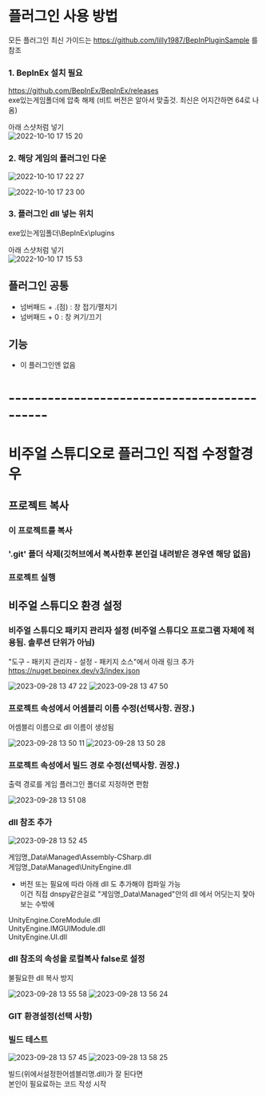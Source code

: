 ﻿# 플러그인 사용 방법
 
 모든 플러그인 최신 가이드는 https://github.com/lilly1987/BepInPluginSample 를 참조  
 
### 1. BepInEx 설치 필요 

https://github.com/BepInEx/BepInEx/releases  
exe있는게임폴더에 압축 해제 (비트 버전은 알아서 맞출것. 최신은 어지간하면 64로 나옴)

아래 스샷처럼 넣기  
![2022-10-10 17 15 20](https://user-images.githubusercontent.com/20321215/194823924-fc419cab-27b1-4d11-a5e3-8e55c4b472e2.png)


### 2. 해당 게임의 플러그인 다운

![2022-10-10 17 22 27](https://user-images.githubusercontent.com/20321215/194825099-fff645e8-5fcb-4810-8408-dc5f3fdc100b.png)

![2022-10-10 17 23 00](https://user-images.githubusercontent.com/20321215/194825119-89f109fd-234a-4f91-97f6-fce69ca27abd.png)


### 3. 플러그인 dll 넣는 위치

exe있는게임폴더\BepInEx\plugins

아래 스샷처럼 넣기  
![2022-10-10 17 15 53](https://user-images.githubusercontent.com/20321215/194823986-a4ec5024-bd38-4ca1-81a8-335041293b4e.png)

## 플러그인 공통

- 넘버패드 + .(점) : 창 접기/펼치기
- 넘버패드 + 0 : 창 켜기/끄기

## 기능

- 이 플러그인엔 없음

# --------------------------------------------
# 비주얼 스튜디오로 플러그인 직접 수정할경우

## 프로젝트 복사

### 이 프로젝트를 복사

### '.git' 폴더 삭제(깃허브에서 복사한후 본인걸 내려받은 경우엔 해당 없음)

### 프로젝트 실행

## 비주얼 스튜디오 환경 설정

### 비주얼 스튜디오 패키지 관리자 설정 (비주얼 스튜디오 프로그램 자체에 적용됨. 솔루션 단위가 아님)

"도구 - 패키지 관리자 - 설정 - 패키지 소스"에서 아래 링크 추가  
https://nuget.bepinex.dev/v3/index.json  

![2023-09-28 13 47 22](https://github.com/lilly1987/BepInPluginSample/assets/20321215/765bdf83-ae45-40a1-986f-5ab7b764b5bc)
![2023-09-28 13 47 50](https://github.com/lilly1987/BepInPluginSample/assets/20321215/6183c335-ceae-4ba4-8301-9600bb6826a6)


### 프로젝트 속성에서 어셈블리 이름 수정(선택사항. 권장.)

어셈블리 이름으로 dll 이름이 생성됨

![2023-09-28 13 50 11](https://github.com/lilly1987/BepInPluginSample/assets/20321215/7f0afbcb-2c15-48ec-b7b5-cbb3b859fc0b)
![2023-09-28 13 50 28](https://github.com/lilly1987/BepInPluginSample/assets/20321215/5699dfa0-5ecb-4dfe-9f6f-82069a074c43)


### 프로젝트 속성에서 빌드 경로 수정(선택사항. 권장.)

출력 경로를 게임 플러그인 폴더로 지정하면 편함

![2023-09-28 13 51 08](https://github.com/lilly1987/BepInPluginSample/assets/20321215/4e32d621-bc56-4092-9dfb-2e4bd71b1e12)


### dll 참조 추가

![2023-09-28 13 52 45](https://github.com/lilly1987/BepInPluginSample/assets/20321215/8434083b-af65-4669-b034-b9a9a428ebb0)

게임명_Data\Managed\Assembly-CSharp.dll  
게임명_Data\Managed\UnityEngine.dll  

- 버전 또는 필요에 따라 아래 dll 도 추가해야 컴파일 가능  
  이건 직접 dnspy같은걸로 "게임명_Data\Managed"안의 dll 에서 어딧는지 찿아보는 수밖에

UnityEngine.CoreModule.dll  
UnityEngine.IMGUIModule.dll  
UnityEngine.UI.dll  


### dll 참조의 속성을 로컬복사 false로 설정

불필요한 dll 복사 방지

![2023-09-28 13 55 58](https://github.com/lilly1987/BepInPluginSample/assets/20321215/6f70df89-7a69-4c23-ba4b-36b4706669e2)
![2023-09-28 13 56 24](https://github.com/lilly1987/BepInPluginSample/assets/20321215/a77349c5-fc8f-444f-bfa1-87e12f761243)


### GIT 환경설정(선택 사항)

### 빌드 테스트

![2023-09-28 13 57 45](https://github.com/lilly1987/BepInPluginSample/assets/20321215/dd9979d3-7dfe-461f-ad6f-bab62ddc9d15)
![2023-09-28 13 58 25](https://github.com/lilly1987/BepInPluginSample/assets/20321215/373a976b-874e-4e47-aaf3-45f3ca2b1210)

빌드(위에서설정한어셈블리명.dll)가 잘 된다면  
본인이 필요료하는 코드 작성 시작




